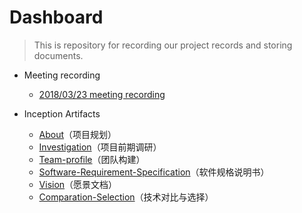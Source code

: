 # Dashboard
>  This is repository for recording our project records and storing documents.



- Meeting recording
  - [2018/03/23 meeting recording](docs/Meeting-recording/Meeting-rec-20180323.md)



- Inception Artifacts
  - [About](docs/About.md)（项目规划）
  - [Investigation](docs/Investigation.md)（项目前期调研）
  - [Team-profile](docs/Team-profile.md)（团队构建）
  - [Software-Requirement-Specification](docs/Software-Requirement-Specification.md)（软件规格说明书）
  - [Vision](docs/Vision.md)（愿景文档）  
  - [Comparation-Selection](docs/Comparation-Selection.md)（技术对比与选择）


